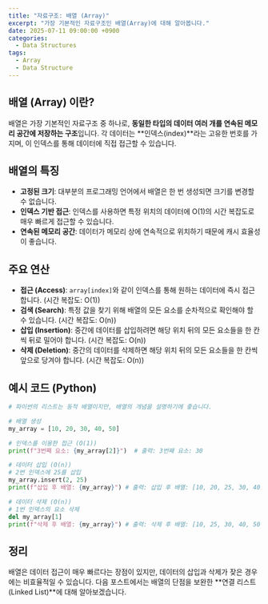 ```yaml
---
title: "자료구조: 배열 (Array)"
excerpt: "가장 기본적인 자료구조인 배열(Array)에 대해 알아봅니다."
date: 2025-07-11 09:00:00 +0900
categories:
  - Data Structures
tags:
  - Array
  - Data Structure
---
```


## 배열 (Array) 이란?

배열은 가장 기본적인 자료구조 중 하나로, **동일한 타입의 데이터 여러 개를 연속된 메모리 공간에 저장하는 구조**입니다. 각 데이터는 **인덱스(index)**라는 고유한 번호를 가지며, 이 인덱스를 통해 데이터에 직접 접근할 수 있습니다.

## 배열의 특징

- **고정된 크기**: 대부분의 프로그래밍 언어에서 배열은 한 번 생성되면 크기를 변경할 수 없습니다.
- **인덱스 기반 접근**: 인덱스를 사용하면 특정 위치의 데이터에 O(1)의 시간 복잡도로 매우 빠르게 접근할 수 있습니다.
- **연속된 메모리 공간**: 데이터가 메모리 상에 연속적으로 위치하기 때문에 캐시 효율성이 좋습니다.

## 주요 연산

- **접근 (Access)**: `array[index]`와 같이 인덱스를 통해 원하는 데이터에 즉시 접근합니다. (시간 복잡도: O(1))
- **검색 (Search)**: 특정 값을 찾기 위해 배열의 모든 요소를 순차적으로 확인해야 할 수 있습니다. (시간 복잡도: O(n))
- **삽입 (Insertion)**: 중간에 데이터를 삽입하려면 해당 위치 뒤의 모든 요소들을 한 칸씩 뒤로 밀어야 합니다. (시간 복잡도: O(n))
- **삭제 (Deletion)**: 중간의 데이터를 삭제하면 해당 위치 뒤의 모든 요소들을 한 칸씩 앞으로 당겨야 합니다. (시간 복잡도: O(n))

## 예시 코드 (Python)

```python
# 파이썬의 리스트는 동적 배열이지만, 배열의 개념을 설명하기에 좋습니다.

# 배열 생성
my_array = [10, 20, 30, 40, 50]

# 인덱스를 이용한 접근 (O(1))
print(f"3번째 요소: {my_array[2]}")  # 출력: 3번째 요소: 30

# 데이터 삽입 (O(n))
# 2번 인덱스에 25를 삽입
my_array.insert(2, 25)
print(f"삽입 후 배열: {my_array}") # 출력: 삽입 후 배열: [10, 20, 25, 30, 40, 50]

# 데이터 삭제 (O(n))
# 1번 인덱스의 요소 삭제
del my_array[1]
print(f"삭제 후 배열: {my_array}") # 출력: 삭제 후 배열: [10, 25, 30, 40, 50]
```

## 정리

배열은 데이터 접근이 매우 빠르다는 장점이 있지만, 데이터의 삽입과 삭제가 잦은 경우에는 비효율적일 수 있습니다. 다음 포스트에서는 배열의 단점을 보완한 **연결 리스트(Linked List)**에 대해 알아보겠습니다.
